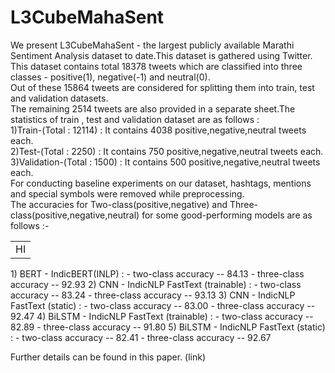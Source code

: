 # L3CubeMahaSent

We present L3CubeMahaSent - the largest publicly available Marathi Sentiment Analysis dataset to date.This dataset is gathered using Twitter.<br>
This dataset contains total 18378 tweets which are classified into three classes - positive(1), negative(-1) and neutral(0).<br>
Out of these 15864 tweets are considered for splitting them into train, test and validation datasets.<br>
The remaining 2514 tweets are also provided in a separate sheet.The statistics of train , test and validation dataset are as follows : <br>
1)Train-(Total : 12114) : It contains 4038 positive,negative,neutral tweets each.<br>
2)Test-(Total : 2250) : It contains 750 positive,negative,neutral tweets each.<br>
3)Validation-(Total : 1500) : It contains 500 positive,negative,neutral tweets each.<br>
For conducting baseline experiments on our dataset, hashtags, mentions and special symbols were removed while preprocessing.<br>
The accuracies for Two-class(positive,negative) and Three-class(positive,negative,neutral) for some good-performing models are as follows :-<br>
<table>
<tr>
  <td>
    HI
  </td>
  </tr>
  

</table>
1) BERT - IndicBERT(INLP) : 
- two-class accuracy -- 84.13
- three-class accuracy -- 92.93
2) CNN - IndicNLP FastText (trainable) :
- two-class accuracy -- 83.24
- three-class accuracy -- 93.13
3) CNN - IndicNLP FastText (static) :
- two-class accuracy -- 83.00
- three-class accuracy -- 92.47
4) BiLSTM - IndicNLP FastText (trainable) :
- two-class accuracy -- 82.89
- three-class accuracy -- 91.80
5) BiLSTM - IndicNLP FastText (static) :
- two-class accuracy -- 82.41
- three-class accuracy -- 92.67

Further details can be found in this paper. (link)
